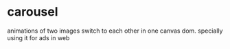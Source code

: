 # carousel
animations of two images switch to each other in one canvas dom. specially using it for ads in web
